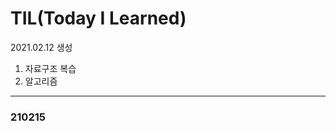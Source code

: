 # TIL(Today I Learned)
2021.02.12 생성

1. 자료구조 복습
2. 알고리즘

----------------------------------
### 210215

